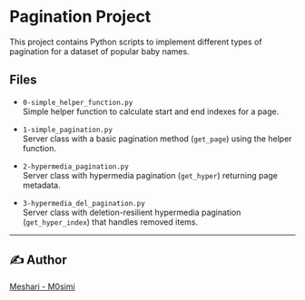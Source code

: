 # Pagination Project

This project contains Python scripts to implement different types of pagination for a dataset of popular baby names.

## Files

- `0-simple_helper_function.py`  
  Simple helper function to calculate start and end indexes for a page.

- `1-simple_pagination.py`  
  Server class with a basic pagination method (`get_page`) using the helper function.

- `2-hypermedia_pagination.py`  
  Server class with hypermedia pagination (`get_hyper`) returning page metadata.

- `3-hypermedia_del_pagination.py`  
  Server class with deletion-resilient hypermedia pagination (`get_hyper_index`) that handles removed items.


---

## ✍️ Author
[Meshari - M0simi](https://github.com/M0simi)
